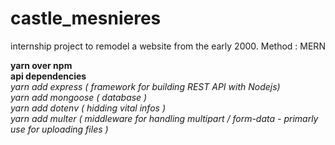 # castle_mesnieres
internship project to remodel a website from the early 2000. Method : MERN

__yarn over npm
<br>
api dependencies__
<br>
<i> yarn add express ( framework for building REST API with Nodejs)
<br>
yarn add mongoose ( database )
<br>
yarn add dotenv ( hidding vital infos )
<br>
yarn add multer ( middleware for handling multipart / form-data - primarly use for uploading files )
</i>